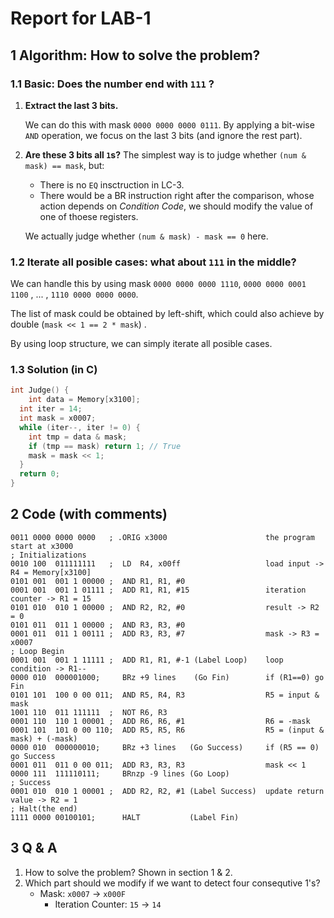 # Report for LAB-1

## 1 Algorithm: How to solve the problem?

### 1.1 Basic: Does the number end with `111` ?

1. **Extract the last 3 bits.**

   We can do this with mask `0000 0000 0000 0111`.
   By applying a bit-wise `AND` operation, we focus on the last 3 bits (and ignore the rest part).

2. **Are these 3 bits all `1`s?**
   The simplest way is to judge whether `(num & mask) == mask`, but:

   - There is no `EQ` insctruction in LC-3.
   - There would be a BR instruction right after the comparison, whose action depends on *Condition Code*, we should modify the value of one of thoese registers.

   We actually judge whether `(num & mask) - mask == 0` here.

### 1.2 Iterate all posible cases: what about `111` in the middle?

We can handle this by using mask `0000 0000 0000 1110`,  `0000 0000 0001 1100` , ... ,  `1110 0000 0000 0000`.

The list of mask could be obtained by left-shift, which could also achieve by double (`mask << 1 == 2 * mask`) .

By using loop structure, we can simply iterate all posible cases.

### 1.3 Solution (in C)

```c
int Judge() {
	int data = Memory[x3100];
  int iter = 14;
  int mask = x0007;
  while (iter--, iter != 0) {
    int tmp = data & mask;
    if (tmp == mask) return 1; // True
    mask = mask << 1;
  }
  return 0;
}
```

## 2 Code (with comments)

```
0011 0000 0000 0000   ; .ORIG x3000                      the program start at x3000
; Initializations
0010 100  011111111   ;  LD  R4, x00ff                   load input -> R4 = Memory[x3100]
0101 001  001 1 00000 ;  AND R1, R1, #0
0001 001  001 1 01111 ;  ADD R1, R1, #15                 iteration counter -> R1 = 15
0101 010  010 1 00000 ;  AND R2, R2, #0                  result -> R2 = 0
0101 011  011 1 00000 ;  AND R3, R3, #0
0001 011  011 1 00111 ;  ADD R3, R3, #7                  mask -> R3 = x0007
; Loop Begin
0001 001  001 1 11111 ;  ADD R1, R1, #-1 (Label Loop)    loop condition -> R1--
0000 010  000001000;     BRz +9 lines    (Go Fin)        if (R1==0) go Fin
0101 101  100 0 00 011;  AND R5, R4, R3                  R5 = input & mask
1001 110  011 111111  ;  NOT R6, R3
0001 110  110 1 00001 ;  ADD R6, R6, #1                  R6 = -mask
0001 101  101 0 00 110;  ADD R5, R5, R6                  R5 = (input & mask) + (-mask)
0000 010  000000010;     BRz +3 lines   (Go Success)     if (R5 == 0) go Success
0001 011  011 0 00 011;  ADD R3, R3, R3                  mask << 1       
0000 111  111110111;     BRnzp -9 lines (Go Loop)
; Success
0001 010  010 1 00001 ;  ADD R2, R2, #1 (Label Success)  update return value -> R2 = 1
; Halt(the end)
1111 0000 00100101;      HALT           (Label Fin)
```

## 3 Q & A

1. How to solve the problem?
   Shown in section 1 & 2.
2. Which part should we modify if we want to detect four consequtive 1's?
   - Mask: `x0007` -> `x000F`
     - Iteration Counter: `15` -> `14`

